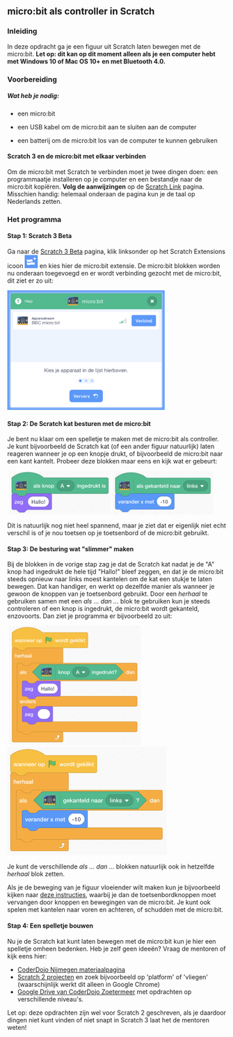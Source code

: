 ## micro:bit als controller in Scratch

### Inleiding

In deze opdracht ga je een figuur uit Scratch laten bewegen met de micro:bit. **Let op: dit kan op dit moment alleen als je een computer hebt met Windows 10 of Mac OS 10+ en met Bluetooth 4.0.**

### Voorbereiding

##### Wat heb je nodig:
- een micro:bit

- een USB kabel om de micro:bit aan te sluiten aan de computer

- een batterij om de micro:bit los van de computer te kunnen gebruiken


#### Scratch 3 en de micro:bit met elkaar verbinden
Om de micro:bit met Scratch te verbinden moet je twee dingen doen: een programmaatje installeren op je computer en een bestandje naar de micro:bit kopiëren. **Volg de aanwijzingen** op de [Scratch Link](https://scratch.mit.edu/microbit) pagina. Misschien handig: helemaal onderaan de pagina kun je de taal op Nederlands zetten.



### Het programma

#### Stap 1: Scratch 3 Beta
Ga naar de [Scratch 3 Beta](https://beta.scratch.mit.edu/) pagina, klik linksonder op het Scratch Extensions icoon <img src="img/scratch-extensions.png" style="height:30px" /> en kies hier de micro:bit extensie. De micro:bit blokken worden nu onderaan toegevoegd en er wordt verbinding gezocht met de micro:bit, dit ziet er zo uit:

<img src="img/microbit-controller-0-verbind.png" style="height:275px" />



#### Stap 2: De Scratch kat besturen met de micro:bit

Je bent nu klaar om een spelletje te maken met de micro:bit als controller. Je kunt bijvoorbeeld de Scratch kat (of een ander figuur natuurlijk) laten reageren wanneer je op een knopje drukt, of bijvoorbeeld de micro:bit naar een kant kantelt. Probeer deze blokken maar eens en kijk wat er gebeurt:

​                 <img src="img/microbit-controller-1.png" style="height:100px" />               <img src="img/microbit-controller-2.png" style="height:100px" />

Dit is natuurlijk nog niet heel spannend, maar je ziet dat er eigenlijk niet echt verschil is of je nou toetsen op je toetsenbord of de micro:bit gebruikt.



#### Stap 3: De besturing wat "slimmer" maken

Bij de blokken in de vorige stap zag je dat de Scratch kat nadat je de "A" knop had ingedrukt de hele tijd "Hallo!" bleef zeggen, en dat je de micro:bit steeds opnieuw naar links moest kantelen om de kat een stukje te laten bewegen. Dat kan handiger, en werkt op dezelfde manier als wanneer je gewoon de knoppen van je toetsenbord gebruikt. Door een *herhaal* te gebruiken samen met een *als ... dan ...* blok te gebruiken kun je steeds controleren of een knop is ingedrukt, de micro:bit wordt gekanteld, enzovoorts. Dan ziet je programma er bijvoorbeeld zo uit:

​             <img src="img/microbit-controller-3.png" style="height:275px" />               <img src="img/microbit-controller-4.png" style="height:250px" />

Je kunt de verschillende *als ... dan ...* blokken natuurlijk ook in hetzelfde *herhaal* blok zetten.

Als je de beweging van je figuur vloeiender wilt maken kun je bijvoorbeeld kijken naar [deze instructies](https://coderdojonijmegen.github.io/scratch3/#platform-spel), waarbij je dan de toetsenbordknoppen moet vervangen door knoppen en bewegingen van de micro:bit. Je kunt ook spelen met kantelen naar voren en achteren, of schudden met de micro:bit.



#### Stap 4: Een spelletje bouwen

Nu je de Scratch kat kunt laten bewegen met de micro:bit kun je hier een spelletje omheen bedenken. Heb je zelf geen ideeën? Vraag de mentoren of kijk eens hier:

* [CoderDojo Nijmegen materiaalpagina](https://coderdojo-nijmegen.nl/materiaal/)
* [Scratch 2 projecten](https://scratch.mit.edu) en zoek bijvoorbeeld op 'platform' of 'vliegen' (waarschijnlijk werkt dit alleen in Google Chrome)
* [Google Drive van CoderDojo Zoetermeer](https://drive.google.com/drive/folders/0B-NwRJ9NsROUbnByYlgyOHgxUFE) met opdrachten op verschillende niveau's.

Let op: deze opdrachten zijn wel voor Scratch 2 geschreven, als je daardoor dingen niet kunt vinden of niet snapt in Scratch 3 laat het de mentoren weten!